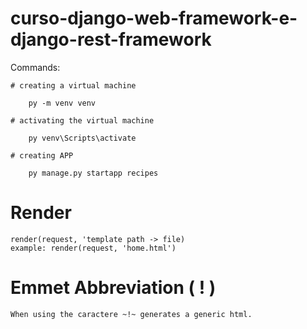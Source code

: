 # curso-django-web-framework-e-django-rest-framework

 Commands:
 
    # creating a virtual machine
    
        py -m venv venv 
    
    # activating the virtual machine
    
        py venv\Scripts\activate 
    
    # creating APP
    
        py manage.py startapp recipes 
        
>>>>>>>>>>>>>>>>>>>>>>>>>>>>>>>>>>>>>>>>>>>>>>>>>>>>>

# Render

    render(request, 'template path -> file)
    example: render(request, 'home.html')
    
# Emmet Abbreviation ( ! )
    When using the caractere ~!~ generates a generic html.
